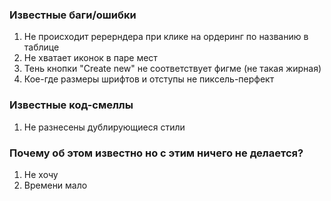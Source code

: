### Известные баги/ошибки

1. Не происходит ререрндера при клике на ордеринг по названию в таблице
1. Не хватает иконок в паре мест
1. Тень кнопки "Сreate new" не соответствует фигме (не такая жирная)
1. Кое-где размеры шрифтов и отступы не пиксель-перфект

### Известные код-смеллы

1. Не разнесены дублирующиеся стили

### Почему об этом известно но с этим ничего не делается?

1. Не хочу
1. Времени мало
